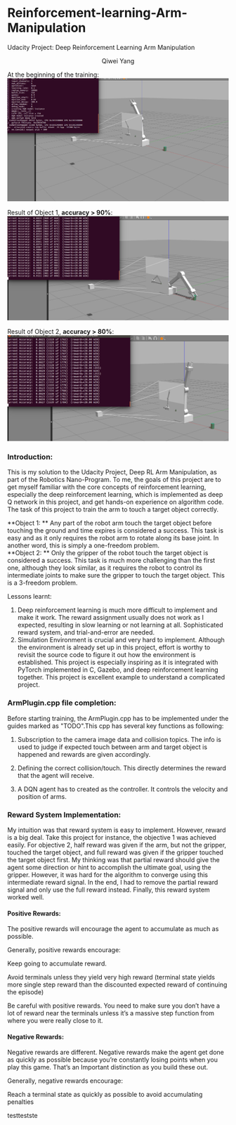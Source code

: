 # Reinforcement-learning-Arm-Manipulation
Udacity Project: Deep Reinforcement Learning Arm Manipulation 

<center>Qiwei Yang</center>  

At the beginning of the training:
![Start](./images/1.png)

Result of Object 1, **accuracy > 90%**: 
![object1](./images/3.png)

Result of Object 2, **accuracy > 80%**: 
![object2](./images/4.png)


### Introduction: 
This is my solution to the Udacity Project, Deep RL Arm Manipulation, as part of the Robotics Nano-Program. 
To me, the goals of this project are to get myself familiar with the core concepts of reinforcement learning, especially the deep
reinforcement learning, which is implemented as deep Q network in this project, and get hands-on experience on algorithm code. The task of this project
to train the arm to touch a target object correctly. 

**Object 1: ** Any part of the robot arm touch the target object before touching the ground and time expires is considered a success. 
This task is easy and as it only requires the robot arm to rotate along its base joint. In another word, this is simply a one-freedom problem.   
**Object 2: ** Only the gripper of the robot touch the target object is considered a success. This task is much more challenging than the first one, although they look similar, 
as it requires the robot to control its intermediate joints to make sure the gripper to touch the target object. This is a 3-freedom problem. 

 Lessons learnt:
 
 1. Deep reinforcement learning is much more difficult to implement and make it work. The reward assignment usually does not work as I expected, resulting in slow learning or not learning at all.
 Sophisticated reward system, and trial-and-error are needed.
 2. Simulation Environment is crucial and very hard to implement. Although the environment is already set up in this project, effort is worthy to revisit the source code to figure it out how the environment
 is established. This project is especially inspiring as it is integrated with PyTorch implemented in C, Gazebo, and deep reinforcement learning together. This project is excellent example to understand a complicated project.

### ArmPlugin.cpp file completion:

Before starting training, the ArmPlugin.cpp has to be implemented under the guides marked as "TODO".This cpp has several key functions as following:

1. Subscription to the camera image data and collision topics. The info is used to judge if expected touch between arm and target object is happened and rewards are given accordingly. 

2. Defining the correct collision/touch. This directly determines the reward that the agent will receive.

3. A DQN agent has to created as the controller. It controls the velocity and position of arms. 

### Reward System Implementation:

My intuition was that reward system is easy to implement. However, reward is a big deal. Take this project for instance, the objective 1 was achieved easily. For objective 2, half reward was given if the arm, but not the gripper, 
touched the target object, and full reward was given if the gripper touched the target object first. My thinking was that partial reward should give the agent some direction or hint to accomplish the ultimate goal, 
using the gripper. However, it was hard for the algorithm to converge using this intermediate reward signal. In the end, I had to remove the partial reward signal and only use the full reward instead. Finally, this reward system
worked well. 

#### Positive Rewards:

The positive rewards will encourage the agent to accumulate as much as possible. 

Generally, positive rewards encourage:

Keep going to accumulate reward.

Avoid terminals unless they yield very high reward (terminal state yields more single step reward than the discounted expected reward of continuing the episode)

Be careful with positive rewards. You need to make sure you don’t have a lot of reward near the terminals unless it’s a massive step function from where you were really close to it.

#### Negative Rewards:

Negative rewards are different. Negative rewards make the agent get done as quickly as possible because you’re constantly losing points when you play this game. That’s an Important distinction as you build these out.

Generally, negative rewards encourage:

Reach a terminal state as quickly as possible to avoid accumulating penalties

testtestste
